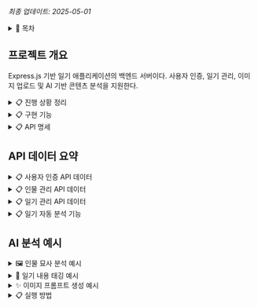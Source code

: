 *최종 업데이트: 2025-05-01*

<details>
<summary>📌 목차</summary>

- [프로젝트 개요](#프로젝트-개요)
- [진행 상황 정리](#진행-상황-정리)
- [구현 기능](#구현-기능)
- [API 명세](#api-명세)
- [API 데이터 요약](#api-데이터-요약)
- [AI 분석 예시](#ai-분석-예시)
- [실행 방법](#실행-방법)
</details>

## 프로젝트 개요

Express.js 기반 일기 애플리케이션의 백엔드 서버이다. 사용자 인증, 일기 관리, 이미지 업로드 및 AI 기반 콘텐츠 분석을 지원한다.

<details>
<summary>📋 진행 상황 정리</summary>

### 1. 백엔드 개발

- Express.js 기반 RESTful API 서버 구축했다
- MongoDB 데이터베이스 연결 설정했다
- 사용자 인증 및 권한 관리 구현했다
- 일기 CRUD 기능 구현했다
- 이미지 업로드 기능 구현했다
- OpenAI API를 활용한 이미지 특징 분석 기능 추가했다
- 주변 사람들의 정보 및 사진 관리 기능 추가했다
- 일기 내용 자동 분석으로 태그 및 무드 추출 기능 추가했다

### 2. AWS 설정

- IAM 사용자 생성 및 액세스 키 발급했다
- S3 버킷 생성 (보안 설정 적용)했다
- S3 서명된 URL 기능 추가 (비공개 이미지 접근용)했다
- `uploadToS3` 함수에서 `ACL: 'public-read'` 제거됐다

### 3. 환경 변수 설정

- MongoDB 연결 키 설정했다
- JWT 비밀키 설정했다
- AWS 액세스 키 및 설정했다
- 포트 설정했다
- OpenAI API 키 설정했다

### 4. 이미지 특징 분석 프롬프트

- GPT-o4-mini 모델 활용한 이미지 특징 포착 방식을 사용한다
- reasoning 모델 사용해 더 정교한 분석을 수행한다
- 얼굴 특징 분석: 눈, 코, 입의 형태/색상/위치 분석한다
- 헤어스타일 분석: 길이, 색상, 스타일링 분석한다
- 피부톤 및 얼굴형 분석: 피부 색조, 얼굴 윤곽 분석한다
- 기본 인적 특성 추정: 성별, 인종, 나이 추정한다
- 특징을 종합한 단일 문장으로 출력한다
- 검색 및 인물 특성 파악에 활용한다

### 5. 일기 내용 분석 프롬프트

- GPT-o4-mini 모델을 활용한 일기 텍스트 분석을 수행한다
- 일기 제목과 내용에서 자동으로 태그 추출한다
  - 장소: 일기에 언급된 장소 (카페, 학교, 공원 등)
  - 시간대: 일기에 언급된 시간대 (아침, 오후, 저녁 등)
  - 활동: 주요 활동 (공부, 운동, 쇼핑, 여행 등)
  - 인물: 일기에 언급된 인물 관계 (친구, 가족, 연인, 동료 등)
  - 이벤트: 특별한 이벤트 (생일, 여행, 시험, 모임 등)
  - 날씨: 일기에 언급된 날씨 상태 (맑음, 비, 눈 등)
- 일기 내용에서 감정 상태(무드) 자동 분석한다
- 사용자 입력 태그와 자동 분석 태그 병합 기능을 제공한다
</details>

<details>
<summary>📋 구현 기능</summary>

### 1. 사용자 관리

- 회원가입 (얼굴 사진 업로드 포함) 기능 제공한다
- 로그인/인증 기능 제공한다
- 프로필 조회 및 업데이트 기능 제공한다

### 2. 일기 관리

- 일기 작성 (텍스트 및 이미지 업로드) 기능 제공한다
- 일기 조회 (전체 또는 개별) 기능 제공한다
- 일기 수정 및 삭제 기능 제공한다
- 일기 검색 기능 제공한다
- 일기 내용 자동 분석 (태그, 무드 추출) 기능 제공한다
- 일기 내용을 기반으로 이미지 생성 프롬프트 자동 생성 기능 제공한다

### 3. 사람 관리

- 주변 사람들의 정보 및 사진 추가 기능 제공한다
- 사람 정보 조회 (목록/개별) 기능 제공한다
- 사람 정보 수정 및 삭제 기능 제공한다
- 사람 검색 기능 제공한다
- OpenAI API를 활용한 이미지 특징 분석 기능 제공한다
- 일기 내용 자동 분석을 통한 태그 및 감정 추출 기능 제공한다
- 일기 내용을 분석하여 이미지 생성 프롬프트 제공 기능 추가했다
- 분석 결과를 기반으로 한 검색 기능 강화했다

### 4. AI 기반 분석

- OpenAI API를 활용한 이미지 특징 분석 기능 제공한다
- 일기 내용 자동 분석을 통한 태그 및 감정 추출 기능 제공한다
- 분석 결과를 기반으로 한 검색 기능 강화했다

### 5. 파일 업로드

- 로컬 스토리지 및 AWS S3 클라우드 스토리지 지원한다
- 이미지 파일 필터링 및 크기 제한 기능 제공한다

### 6. 보안

- JWT 기반 인증 사용한다
- 비밀번호 해싱 사용한다
- 권한 검증 수행한다
</details>

<details>
<summary>📋 API 명세</summary>

| 메소드 | 엔드포인트                     | 설명                             | 인증 필요 | 요청 본문                                      | 응답                                       |
|--------|--------------------------------|----------------------------------|-----------|-----------------------------------------------|-------------------------------------------|
| POST   | /api/users/register            | 회원가입                         | 아니오    | username, email, password, profilePhoto(파일) | 사용자 정보, JWT 토큰                     |
| POST   | /api/users/login               | 로그인                           | 아니오    | email, password                               | 사용자 정보, JWT 토큰                     |
| GET    | /api/users/profile             | 프로필 조회                      | 예        | -                                             | 사용자 정보                               |
| PUT    | /api/users/profile/photo       | 프로필 사진 업데이트             | 예        | profilePhoto(파일)                           | 업데이트된 사용자 정보                    |
| PUT    | /api/users/profile             | 프로필 정보 업데이트             | 예        | username(선택), email(선택)                  | 업데이트된 사용자 정보                    |
| POST   | /api/diaries                   | 일기 작성                        | 예        | title, content, mood(선택), tags(선택), photos(선택)     | 생성된 일기 정보 (AI 분석 태그/무드 포함)   |
| GET    | /api/diaries                   | 내 일기 전체 조회                | 예        | -                                             | 일기 목록                                 |
| GET    | /api/diaries/search?keyword=값 | 일기 검색                        | 예        | query: keyword                               | 검색 결과 일기 목록                       |
| GET    | /api/diaries/filter            | 일기 필터링(태그/무드/날짜)      | 예        | tags(선택), mood(선택), startDate(선택), endDate(선택) | 필터링된 일기 목록                       |
| GET    | /api/diaries/:id               | 특정 일기 조회                   | 예        | -                                             | 일기 상세 정보                            |
| GET    | /api/diaries/:id/prompt        | 일기 기반 이미지 생성 프롬프트  | 예        | -                                             | 생성된 프롬프트 텍스트                    |
| PUT    | /api/diaries/:id               | 일기 수정                        | 예        | title(선택), content(선택), mood(선택), tags(선택), photos(선택) | 업데이트된 일기 정보 (AI 분석 태그/무드 포함) |
| DELETE | /api/diaries/:id               | 일기 삭제                        | 예        | -                                             | 성공 메시지                               |
| DELETE | /api/diaries/:id/photos/:photoId | 일기에서 특정 사진 삭제        | 예        | -                                             | 업데이트된 일기 정보                      |
| POST   | /api/people                    | 사람 추가                        | 예        | name, relation, notes, photo(파일)           | 생성된 사람 정보                          |
| GET    | /api/people                    | 내가 추가한 사람 목록            | 예        | -                                             | 사람 목록                                 |
| GET    | /api/people/search?keyword=값  | 사람 검색                        | 예        | query: keyword                               | 검색 결과 사람 목록                       |
| GET    | /api/people/filter             | 사람 필터링(관계)                | 예        | relation                                      | 필터링된 사람 목록                        |
| GET    | /api/people/:id                | 특정 사람 조회                   | 예        | -                                             | 사람 상세 정보                            |
| PUT    | /api/people/:id                | 사람 정보 수정                   | 예        | name(선택), relation(선택), notes(선택), photo(선택) | 업데이트된 사람 정보                      |
| DELETE | /api/people/:id                | 사람 삭제                        | 예        | -                                             | 성공 메시지                               |
| GET    | /api/tags                      | 모든 태그 조회                   | 예        | -                                             | 사용자의 모든 태그 목록                   |
</details>

## API 데이터 요약

<details>
<summary>📋 사용자 인증 API 데이터</summary>

| API 엔드포인트 | 요청 데이터 | 응답 데이터 |
|---------------|------------|------------|
| POST /api/users/register | username, email, password, profilePhoto(선택) | _id, username, email, profilePhoto, profilePhotoFeatures, token |
| POST /api/users/login | email, password | _id, username, email, profilePhoto, profilePhotoFeatures, token |
| GET /api/users/profile | Authorization 헤더(Bearer 토큰) | _id, username, email, profilePhoto, profilePhotoFeatures |
| PUT /api/users/profile | Authorization 헤더(Bearer 토큰), username(선택), email(선택) | _id, username, email, profilePhoto, profilePhotoFeatures |
| PUT /api/users/profile/photo | Authorization 헤더(Bearer 토큰), profilePhoto(파일) | _id, username, email, profilePhoto, profilePhotoFeatures |
</details>

<details>
<summary>📋 인물 관리 API 데이터</summary>

| API 엔드포인트 | 요청 데이터 | 응답 데이터 |
|---------------|------------|------------|
| POST /api/people | Authorization 헤더(Bearer 토큰), name, relation(선택), notes(선택), photo(필수) | _id, user, name, relation, photo, photoFeatures, notes, createdAt, updatedAt |
| GET /api/people | Authorization 헤더(Bearer 토큰) | 인물 객체 배열 |
| GET /api/people/search | Authorization 헤더(Bearer 토큰), keyword(쿼리 파라미터) | 검색 결과 인물 객체 배열 |
| GET /api/people/filter | Authorization 헤더(Bearer 토큰), relation(쿼리 파라미터) | 필터링된 인물 객체 배열 |
| GET /api/people/:id | Authorization 헤더(Bearer 토큰), id(경로 파라미터) | 인물 객체 |
| PUT /api/people/:id | Authorization 헤더(Bearer 토큰), id(경로 파라미터), name(선택), relation(선택), notes(선택), photo(선택) | 수정된 인물 객체 |
| DELETE /api/people/:id | Authorization 헤더(Bearer 토큰), id(경로 파라미터) | 삭제 메시지 |
</details>

<details>
<summary>📋 일기 관리 API 데이터</summary>

| API 엔드포인트 | 요청 데이터 | 응답 데이터 |
|---------------|------------|------------|
| POST /api/diaries | Authorization 헤더(Bearer 토큰), title, content, mood(선택), tags(선택), photos(선택) | _id, user, title, content, mood, photos, photoFeatures, tags, createdAt, updatedAt |
| GET /api/diaries | Authorization 헤더(Bearer 토큰) | 일기 객체 배열 |
| GET /api/diaries/search | Authorization 헤더(Bearer 토큰), keyword(쿼리 파라미터) | 검색 결과 일기 객체 배열 |
| GET /api/diaries/filter | Authorization 헤더(Bearer 토큰), tags(선택), mood(선택), startDate(선택), endDate(선택) | 필터링된 일기 객체 배열 |
| GET /api/diaries/:id | Authorization 헤더(Bearer 토큰), id(경로 파라미터) | 일기 객체 |
| PUT /api/diaries/:id | Authorization 헤더(Bearer 토큰), id(경로 파라미터), title(선택), content(선택), mood(선택), tags(선택), photos(선택) | 수정된 일기 객체 |
| DELETE /api/diaries/:id | Authorization 헤더(Bearer 토큰), id(경로 파라미터) | 삭제 메시지 |
| DELETE /api/diaries/:id/photos/:photoId | Authorization 헤더(Bearer 토큰), id(경로 파라미터), photoId(경로 파라미터) | 수정된 일기 객체 |
| GET /api/diaries/:id/prompt | Authorization 헤더(Bearer 토큰), id(경로 파라미터) | { prompt: "생성된 프롬프트 문자열" } |
| GET /api/tags | Authorization 헤더(Bearer 토큰) | 문자열 태그 배열 |
</details>

<details>
<summary>📋 일기 자동 분석 기능</summary>

### 기능 개요

일기 작성 또는 수정 시 사용자가 입력한 제목과 내용을 분석하여 자동으로 태그와 무드(감정 상태)를 생성한다.

### 동작 방식

1. **태그 자동 생성**
   - 사용자가 태그를 입력하지 않으면 일기 내용에서 자동으로 태그를 추출한다.
   - 사용자가 일부 태그를 입력한 경우, 사용자 입력 태그와 자동 생성 태그를 병합한다.
   - 태그는 장소, 시간대, 활동, 인물 관계, 이벤트, 날씨 등의 정보를 포함한다.

2. **무드(감정) 자동 분석**
   - 사용자가 기분/감정을 입력하지 않으면 일기 내용에서 주요 감정을 분석하여 설정한다.
   - 사용자가 직접 기분을 입력한 경우, 해당 입력값을 우선 사용한다.

3. **분석 결과 활용**
   - 분석된 태그와 무드는 일기 데이터와 함께 저장된다.
   - 검색 기능을 통해 특정 태그나 감정으로 일기를 쉽게 찾을 수 있다.
   - 자동 생성된 태그는 사용자가 입력한 태그와 동등하게 검색에 활용된다.

### 사용 방법

- 일기 작성 시 제목과 내용만 입력하고 태그와 무드는 비워두면 자동으로 생성된다.
- 태그 필드에 일부 태그만 입력하면, 자동 생성 태그가 추가로 병합된다.
- 무드 필드를 비워두면 자동으로 감정 상태가 분석되어 설정된다.
</details>

## AI 분석 예시

<details>
<summary>🖼️ 인물 묘사 분석 예시</summary>

AI는 업로드된 인물 사진을 분석하여 다음과 같이 주요 특징을 묘사한다. 이 정보는 인물 검색 및 관리에 활용할 수 있다.

**입력 이미지 예시:**

![인물 사진 예시](pictures/프로필예_카리나.jpg)

**분석 결과:**

![인물 묘사 결과](pictures/인물묘사%20결과.png)

</details>

<details>
<summary>📝 일기 내용 태깅 예시</summary>

일기 작성 시 AI가 자동으로 내용을 분석하여 관련 태그와 감정(무드)을 추출한다. 이를 통해 사용자는 과거의 기록을 더 쉽게 검색하고 분류할 수 있다.

**입력 일기 예시:**

![일기 작성 예시](pictures/일기%20작성%20예시.png)

**자동 태깅 결과:**

![일기 내용 태그 결과](pictures/일기%20내용%20태그%20결과.png)

</details>

<details>
<summary>✨ 이미지 프롬프트 생성 예시</summary>

특정 일기의 내용을 기반으로 AI가 이미지 생성을 위한 프롬프트를 자동으로 만들어준다. 이 프롬프트를 활용하여 사용자는 일기와 관련된 이미지를 생성할 수 있다.

**프롬프트 생성 결과:**

![이미지 프롬프트 생성 예시](pictures/이미지%20프롬프트%20생성.png)

</details>

<details>
<summary>📋 실행 방법</summary>

### 필수 환경 변수

프로젝트 루트에 `.env` 파일을 생성하고 다음 환경 변수를 설정해야 한다:

```
PORT=5000
MONGO_URI=your_mongodb_connection_string
JWT_SECRET=your_jwt_secret
AWS_ACCESS_KEY_ID=your_aws_access_key
AWS_SECRET_ACCESS_KEY=your_aws_secret_key
AWS_REGION=your_aws_region
AWS_S3_BUCKET=your_s3_bucket_name
OPENAI_API_KEY=your_openai_api_key
```

### 개발 서버 실행

```bash
# 의존성 설치
npm install

# 개발 서버 실행
npm run dev
```

서버는 기본적으로 http://localhost:5000 에서 실행된다.
</details>

